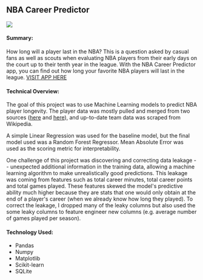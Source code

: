 ## NBA Career Predictor

![](nba_career_gif.gif)

#### Summary:
How long will a player last in the NBA? This is a question asked by casual fans as well as 
scouts when evaluating NBA players from their early days on the court up to their tenth year 
in the league. With the NBA Career Predictor app, you can find out how long your favorite NBA players will
last in the league. [VISIT APP HERE](https://nbacareerlength.netlify.com/)

#### Technical Overview:
The goal of this project was to use Machine Learning models to predict NBA player longevity. The player data was mostly pulled and merged from two sources ([here](https://data.world/rvino88/1976-to-2015-nba-draft-data) and [here](https://data.world/jgrosz99/nba-player-data-1978-2016)), and up-to-date team data was scraped from Wikipedia.

A simple Linear Regression was used for the baseline model, but the final model used was a Random Forest Regressor. Mean Absolute Error was used as the scoring metric for interpretability.

One challenge of this project was discovering and correcting data leakage -- unexpected additional information in the training data, allowing a machine learning algorithm to make unrealistically good predictions. This leakage was coming from features such as total career minutes, total career points and total games played. These features skewed the model's predictive ability much higher because they are stats that one would only obtain at the end of a player's career (when we already know how long they played). To correct the leakage, I dropped many of the leaky columns but also used the some leaky columns to feature engineer new columns (e.g. average number of games played per season).

#### Technology Used:
- Pandas
- Numpy
- Matplotlib
- Scikit-learn
- SQLite
